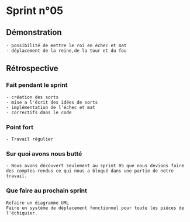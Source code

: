 # Sprint n°05
## Démonstration
    - possibilité de mettre le roi en échec et mat
    - déplacement de la reine,de la tour et du fou
## Rétrospective
### Fait pendant le sprint 
    - création des sorts 
    - mise a l'écrit des idées de sorts
    - implémentation de l'échec et mat 
    - correctifs dans le code
### Point fort
    - Travail régulier
### Sur quoi avons nous butté
    - Nous avons découvert seulement au sprint 05 que nous devions faire des comptes-rendus ce qui nous a bloqué dans une partie de notre travail.
### Que faire au prochain sprint
    Refaire un diagramme UML 
    Faire un systéme de déplacement fonctionnel pour toute les piéces de l'échiquier.